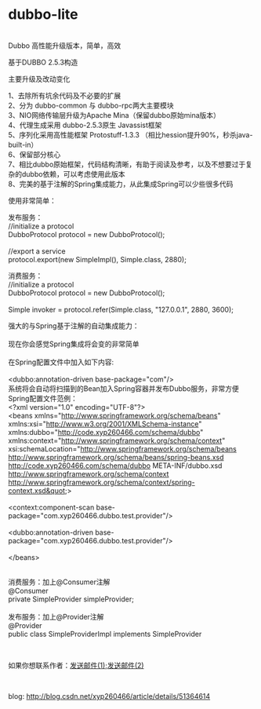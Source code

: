 # dubbo-lite
<br/>
Dubbo 高性能升级版本，简单，高效

基于DUBBO 2.5.3构造

主要升级及改动变化

1、去除所有坑余代码及不必要的扩展<br/>
2、分为 dubbo-common 与 dubbo-rpc两大主要模块<br/>
3、NIO网络传输层升级为Apache Mina（保留dubbo原始mina版本）<br/>
4、代理生成采用 dubbo-2.5.3原生 Javassist框架<br/>
5、序列化采用高性能框架 Protostuff-1.3.3 （相比hession提升90%，秒杀java-built-in）<br/>
6、保留部分核心<br/>
7、相比dubbo原始框架，代码结构清晰，有助于阅读及参考，以及不想要过于复杂的dubbo依赖，可以考虑使用此版本<br/>
8、完美的基于注解的Spring集成能力，从此集成Spring可以少些很多代码<br/>

使用非常简单：<br/>

发布服务：<br/>
//initialize a protocol<br/>
DubboProtocol protocol = new DubboProtocol();<br/>
<br/>
//export a service<br/>
protocol.export(new SimpleImpl(), Simple.class, 2880);<br/>

消费服务：<br/>
//initialize a protocol<br/>
DubboProtocol protocol = new DubboProtocol();<br/>
<br/>
Simple invoker = protocol.refer(Simple.class, "127.0.0.1", 2880, 3600);<br/>

强大的与Spring基于注解的自动集成能力：<br/>
<br/>
现在你会感觉Spring集成将会变的非常简单<br/>
<br/>
在Spring配置文件中加入如下内容:<br/>
<br/>
&lt;dubbo:annotation-driven  base-package="com"/&gt;<br/>
系统将会自动将扫描到的Bean加入Spring容器并发布Dubbo服务，非常方便
<br/>
Spring配置文件范例：<br/>
&lt;?xml version=&quot;1.0&quot; encoding=&quot;UTF-8&quot;?&gt;
<br/>
&lt;beans xmlns=&quot;http://www.springframework.org/schema/beans&quot;
       xmlns:xsi=&quot;http://www.w3.org/2001/XMLSchema-instance&quot;
       xmlns:dubbo=&quot;http://code.xyp260466.com/schema/dubbo&quot;
       xmlns:context=&quot;http://www.springframework.org/schema/context&quot;
       xsi:schemaLocation=&quot;http://www.springframework.org/schema/beans
       http://www.springframework.org/schema/beans/spring-beans.xsd
       http://code.xyp260466.com/schema/dubbo
       META-INF/dubbo.xsd
       http://www.springframework.org/schema/context
       http://www.springframework.org/schema/context/spring-context.xsd&quot;&gt;
<br/>
<br/>
    &lt;context:component-scan base-package=&quot;com.xyp260466.dubbo.test.provider&quot;/&gt;
<br/>
<br/>
    &lt;dubbo:annotation-driven base-package=&quot;com.xyp260466.dubbo.test.provider&quot;/&gt;
<br/>
<br/>
&lt;/beans&gt;
<br/>
<br/>

消费服务：加上@Consumer注解<br/>
@Consumer<br/>
private SimpleProvider simpleProvider;<br/>
<br/>
发布服务：加上@Provider注解<br/>
@Provider<br/>
public class SimpleProviderImpl implements SimpleProvider <br/>


<br/>

如果你想联系作者：<a href="mailto:xyp260466@sina.com">发送邮件(1)</a>;<a href="mailto:xyp260466@163.com">发送邮件(2)</a>

<br/>

blog: http://blog.csdn.net/xyp260466/article/details/51364614
